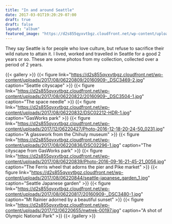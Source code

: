 ```yaml
---
title: "In and around Seattle"
date: 2017-03-01T19:20:29-07:00
draft: true
draft: false
layout: "album"
featured_image: "https://d2s855qyxvtbgz.cloudfront.net/wp-content/uploads/2017/08/06220809/20160909-_DSC3469-2.jpg"
---
```

They say Seattle is for people who love culture, but refuse to sacrifice their wild nature to attain it. I lived, worked and travelled in Seattle for a good 2 years or so. These are some photos from my collection, collected over a period of 2 years.

{{< gallery >}}
{{< figure link="https://d2s855qyxvtbgz.cloudfront.net/wp-content/uploads/2017/08/06220809/20160909-_DSC3469-2.jpg" caption="Seattle cityscape" >}}
{{< figure link="https://d2s855qyxvtbgz.cloudfront.net/wp-content/uploads/2017/08/06220822/20160909-_DSC3504-1.jpg" caption="The space needle" >}}
{{< figure link="https://d2s855qyxvtbgz.cloudfront.net/wp-content/uploads/2017/08/06220832/DSC02212-HDR-1.jpg" caption="GasWorks park" >}}
{{< figure link="https://d2s855qyxvtbgz.cloudfront.net/wp-content/uploads/2017/12/06220427/Photo-2016-12-18-20-24-50_0231.jpg" caption="A glasswork from the Chihuly museum" >}}
{{< figure link="https://d2s855qyxvtbgz.cloudfront.net/wp-content/uploads/2017/08/06220836/DSC02296-1.jpg" caption="The cityscape from GasWorks park" >}}
{{< figure link="https://d2s855qyxvtbgz.cloudfront.net/wp-content/uploads/2017/08/06220839/Photo-2016-09-16-21-45-21_0056.jpg" caption="The Ferris wheel that adorns the pier and Pike market" >}}
{{< figure link="https://d2s855qyxvtbgz.cloudfront.net/wp-content/uploads/2017/08/06220844/seattle-japanese_garden_1.jpg" caption="Seattle Japanese garden" >}}
{{< figure link="https://d2s855qyxvtbgz.cloudfront.net/wp-content/uploads/2017/08/06220817/20160909-_DSC3480-1.jpg" caption="Mt Rainier adorned by a beautiful sunset" >}}
{{< figure link="https://d2s855qyxvtbgz.cloudfront.net/wp-content/uploads/2017/12/06220655/nwtrek-00197.jpg" caption="A shot of Olympic National Park" >}}
{{< /gallery >}}